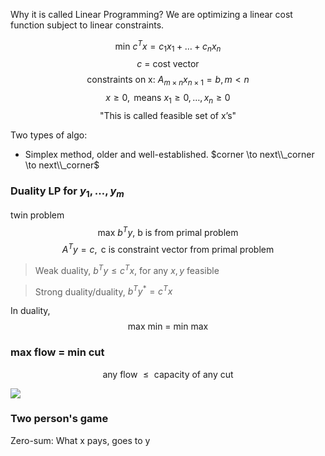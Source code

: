 Why it is called Linear Programming?
We are optimizing a linear cost function subject to linear constraints.

$$ \text{min } c^Tx = c_1x_1 + \dots + c_nx_n $$
$$ c \text{ = cost vector} $$
$$ \text{constraints on x: } A_{m \times n} x_{n\times 1} = b , m < n$$
$$ x \ge 0, \text{ means } x_1 \ge 0, \dots, x_n \ge 0 $$
$$ \text{"This is called feasible set of x's"} $$

Two types of algo:
- Simplex method, older and well-established. $corner \to next\\_corner \to next\\_corner$

### Duality LP for $y_1,\dots,y_m$
twin problem
$$ \text{max } b^Ty \text{, b is from primal problem}$$ 
$$ A^Ty = c , \text{ c is constraint vector from primal problem}$$

> Weak duality, $b^Ty \le c^Tx$, for any $x, y$ feasible

> Strong duality/duality, $b^Ty^* = c^Tx$

In duality, $$\text{max min = min max}$$

### max flow = min cut

$$\text{any flow } \le \text{ capacity of any cut}$$

![]({{site.url}}/{{site.baseurl}}/assets/two_person/max_flow.jpg)

### Two person's game
Zero-sum: What x pays, goes to y